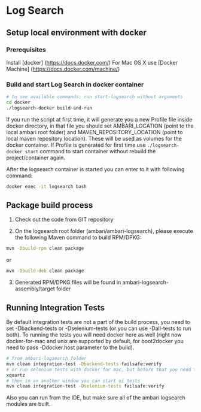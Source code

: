 # Log Search

## Setup local environment with docker

### Prerequisites

Install [docker] (https://docs.docker.com/)
For Mac OS X use [Docker Machine] (https://docs.docker.com/machine/)

### Build and start Log Search in docker container
```bash
# to see available commands: run start-logsearch without arguments
cd docker
./logsearch-docker build-and-run
```
If you run the script at first time, it will generate you a new Profile file inside docker directory, in that file you should set AMBARI_LOCATION (point to the local ambari root folder) and MAVEN_REPOSITORY_LOCATION (point to local maven repository location). These will be used as volumes for the docker container. If Profile is generated for first time use `./logsearch-docker start` command to start container without rebuild the project/container again.

After the logsearch container is started you can enter to it with following command:
```bash
docker exec -it logsearch bash
```
## Package build process


1. Check out the code from GIT repository

2. On the logsearch root folder (ambari/ambari-logsearch), please execute the following Maven command to build RPM/DPKG:
```bash
mvn -Dbuild-rpm clean package
```
  or
```bash
mvn -Dbuild-deb clean package
```
3. Generated RPM/DPKG files will be found in ambari-logsearch-assembly/target folder

## Running Integration Tests

By default integration tests are not a part of the build process, you need to set -Dbackend-tests or -Dselenium-tests (or you can use -Dall-tests to run both). To running the tests you will need docker here as well (right now docker-for-mac and unix are supported by default, for boot2docker you need to pass -Ddocker.host parameter to the build).

```bash
# from ambari-logsearch folder
mvn clean integration-test -Dbackend-tests failsafe:verify
# or run selenium tests with docker for mac, but before that you nedd to start xquartz
xquartz
# then in an another window you can start ui tests
mvn clean integration-test -Dselenium-tests failsafe:verify
```
Also you can run from the IDE, but make sure all of the ambari logsearch modules are built.
